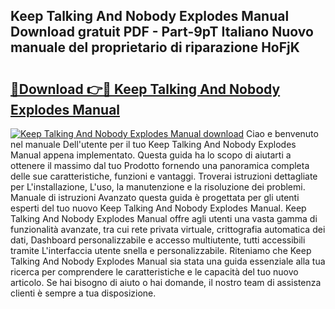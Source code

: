 ## Keep Talking And Nobody Explodes Manual Download gratuit PDF - Part-9pT Italiano Nuovo manuale del proprietario di riparazione HoFjK

# <h2><a href="http://df9utk.blite.top/?on=Keep+Talking+And+Nobody+Explodes+Manual">🔗Download 👉🔴 Keep Talking And Nobody Explodes Manual</a></h2>

[![Keep Talking And Nobody Explodes Manual download](https://i.imgur.com/lujVjoI.png)](http://df9utk.blite.top/?on=Keep+Talking+And+Nobody+Explodes+Manual)
Ciao e benvenuto nel manuale Dell'utente per il tuo Keep Talking And Nobody Explodes Manual appena implementato. Questa guida ha lo scopo di aiutarti a ottenere il massimo dal tuo Prodotto fornendo una panoramica completa delle sue caratteristiche, funzioni e vantaggi. Troverai istruzioni dettagliate per L'installazione, L'uso, la manutenzione e la risoluzione dei problemi. Manuale di istruzioni Avanzato questa guida è progettata per gli utenti esperti del tuo nuovo Keep Talking And Nobody Explodes Manual. Keep Talking And Nobody Explodes Manual offre agli utenti una vasta gamma di funzionalità avanzate, tra cui rete privata virtuale, crittografia automatica dei dati, Dashboard personalizzabile e accesso multiutente, tutti accessibili tramite L'interfaccia utente snella e personalizzabile. Riteniamo che Keep Talking And Nobody Explodes Manual sia stata una guida essenziale alla tua ricerca per comprendere le caratteristiche e le capacità del tuo nuovo articolo. Se hai bisogno di aiuto o hai domande, il nostro team di assistenza clienti è sempre a tua disposizione.

